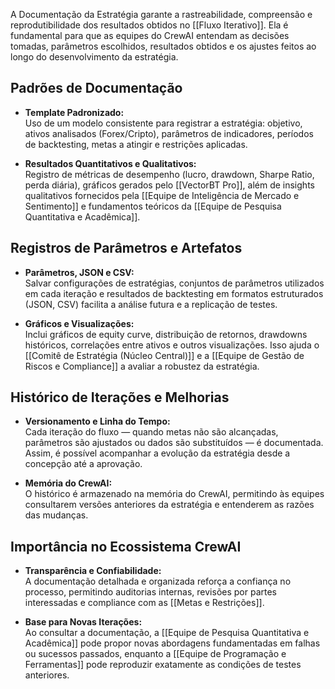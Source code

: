 A Documentação da Estratégia garante a rastreabilidade, compreensão e reprodutibilidade dos resultados obtidos no [[Fluxo Iterativo]]. Ela é fundamental para que as equipes do CrewAI entendam as decisões tomadas, parâmetros escolhidos, resultados obtidos e os ajustes feitos ao longo do desenvolvimento da estratégia.

## Padrões de Documentação

- **Template Padronizado:**  
    Uso de um modelo consistente para registrar a estratégia: objetivo, ativos analisados (Forex/Cripto), parâmetros de indicadores, períodos de backtesting, metas a atingir e restrições aplicadas.
    
- **Resultados Quantitativos e Qualitativos:**  
    Registro de métricas de desempenho (lucro, drawdown, Sharpe Ratio, perda diária), gráficos gerados pelo [[VectorBT Pro]], além de insights qualitativos fornecidos pela [[Equipe de Inteligência de Mercado e Sentimento]] e fundamentos teóricos da [[Equipe de Pesquisa Quantitativa e Acadêmica]].
    

## Registros de Parâmetros e Artefatos

- **Parâmetros, JSON e CSV:**  
    Salvar configurações de estratégias, conjuntos de parâmetros utilizados em cada iteração e resultados de backtesting em formatos estruturados (JSON, CSV) facilita a análise futura e a replicação de testes.
    
- **Gráficos e Visualizações:**  
    Inclui gráficos de equity curve, distribuição de retornos, drawdowns históricos, correlações entre ativos e outros visualizações. Isso ajuda o [[Comitê de Estratégia (Núcleo Central)]] e a [[Equipe de Gestão de Riscos e Compliance]] a avaliar a robustez da estratégia.
    

## Histórico de Iterações e Melhorias

- **Versionamento e Linha do Tempo:**  
    Cada iteração do fluxo — quando metas não são alcançadas, parâmetros são ajustados ou dados são substituídos — é documentada. Assim, é possível acompanhar a evolução da estratégia desde a concepção até a aprovação.
    
- **Memória do CrewAI:**  
    O histórico é armazenado na memória do CrewAI, permitindo às equipes consultarem versões anteriores da estratégia e entenderem as razões das mudanças.
    

## Importância no Ecossistema CrewAI

- **Transparência e Confiabilidade:**  
    A documentação detalhada e organizada reforça a confiança no processo, permitindo auditorias internas, revisões por partes interessadas e compliance com as [[Metas e Restrições]].
    
- **Base para Novas Iterações:**  
    Ao consultar a documentação, a [[Equipe de Pesquisa Quantitativa e Acadêmica]] pode propor novas abordagens fundamentadas em falhas ou sucessos passados, enquanto a [[Equipe de Programação e Ferramentas]] pode reproduzir exatamente as condições de testes anteriores.